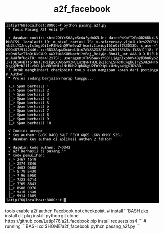 <h1><p align="center">a2f_facebook</p></h1>
<p><img src="img/Screenshot_20220219-163944_Termux.jpg" /></p>
tools enable a2f authen Facebook not checkpoint.
# install
```BASH
pkg install git
pkg install python
git clone https://github.com/Latip176/a2f_facebook
pip install requests bs4
```
# running
```BASH
cd $HOME/a2f_facebook
python pasang_a2f.py
```
